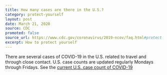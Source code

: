 ```yaml
---
title: How many cases are there in the U.S.?
category: protect-yourself
layout: post
date: March 21, 2020
source: CDC
promoted: false
source_url: https://www.cdc.gov/coronavirus/2019-ncov/faq.html#protect
excerpt: How to protect yourself
---
```


There are several cases of COVID-19 in the U.S. related to travel and through close contact. U.S. case counts are updated regularly Mondays through Fridays. See the <a href="https://www.cdc.gov/coronavirus/2019-ncov/cases-updates/cases-in-us.html?CDC_AA_refVal=https%3A%2F%2Fwww.cdc.gov%2Fcoronavirus%2F2019-ncov%2Fcases-in-us.html"> current U.S. case count of COVID-19</a>
